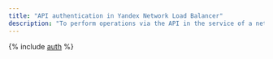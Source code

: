 ```yaml
---
title: "API authentication in Yandex Network Load Balancer"
description: "To perform operations via the API in the service of a network balancer - Yandex Network Load Balancer, you need to get an IAM token for a service, federated or Yandex account."
---
```


{% include [auth](../../_includes/authentication.md) %}
